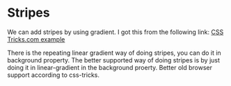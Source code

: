 # Stripes

 We can add stripes by using gradient.
I got this from the following link:
[CSS Tricks.com example](https://css-tricks.com/stripes-css/)


There is the repeating linear gradient way of doing stripes, you can do it in background property. The better supported way of doing stripes is by just doing it in linear-gradient in the background proerty. Better old browser support according to css-tricks.

